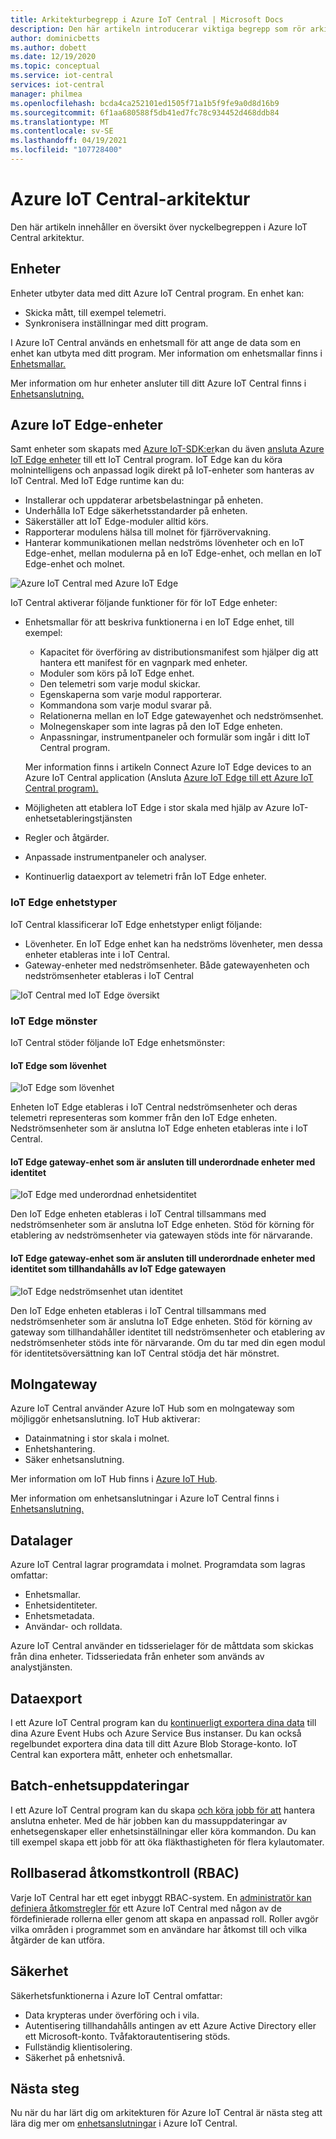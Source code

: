 ```yaml
---
title: Arkitekturbegrepp i Azure IoT Central | Microsoft Docs
description: Den här artikeln introducerar viktiga begrepp som rör arkitekturen för Azure IoT Central
author: dominicbetts
ms.author: dobett
ms.date: 12/19/2020
ms.topic: conceptual
ms.service: iot-central
services: iot-central
manager: philmea
ms.openlocfilehash: bcda4ca252101ed1505f71a1b5f9fe9a0d8d16b9
ms.sourcegitcommit: 6f1aa680588f5db41ed7fc78c934452d468ddb84
ms.translationtype: MT
ms.contentlocale: sv-SE
ms.lasthandoff: 04/19/2021
ms.locfileid: "107728400"
---
```

# <a name="azure-iot-central-architecture"></a>Azure IoT Central-arkitektur

Den här artikeln innehåller en översikt över nyckelbegreppen i Azure IoT Central arkitektur.

## <a name="devices"></a>Enheter

Enheter utbyter data med ditt Azure IoT Central program. En enhet kan:

- Skicka mått, till exempel telemetri.
- Synkronisera inställningar med ditt program.

I Azure IoT Central används en enhetsmall för att ange de data som en enhet kan utbyta med ditt program. Mer information om enhetsmallar finns i [Enhetsmallar.](concepts-device-templates.md)

Mer information om hur enheter ansluter till ditt Azure IoT Central finns i [Enhetsanslutning.](concepts-get-connected.md)

## <a name="azure-iot-edge-devices"></a>Azure IoT Edge-enheter

Samt enheter som skapats med [Azure IoT-SDK:er](https://github.com/Azure/azure-iot-sdks)kan du även [ansluta Azure IoT Edge enheter](../../iot-edge/about-iot-edge.md) till ett IoT Central program. IoT Edge kan du köra molnintelligens och anpassad logik direkt på IoT-enheter som hanteras av IoT Central. Med IoT Edge runtime kan du:

- Installerar och uppdaterar arbetsbelastningar på enheten.
- Underhålla IoT Edge säkerhetsstandarder på enheten.
- Säkerställer att IoT Edge-moduler alltid körs.
- Rapporterar modulens hälsa till molnet för fjärrövervakning.
- Hanterar kommunikationen mellan nedströms lövenheter och en IoT Edge-enhet, mellan modulerna på en IoT Edge-enhet, och mellan en IoT Edge-enhet och molnet.

![Azure IoT Central med Azure IoT Edge](./media/concepts-architecture/iotedge.png)

IoT Central aktiverar följande funktioner för för IoT Edge enheter:

- Enhetsmallar för att beskriva funktionerna i en IoT Edge enhet, till exempel:
  - Kapacitet för överföring av distributionsmanifest som hjälper dig att hantera ett manifest för en vagnpark med enheter.
  - Moduler som körs på IoT Edge enhet.
  - Den telemetri som varje modul skickar.
  - Egenskaperna som varje modul rapporterar.
  - Kommandona som varje modul svarar på.
  - Relationerna mellan en IoT Edge gatewayenhet och nedströmsenhet.
  - Molnegenskaper som inte lagras på den IoT Edge enheten.
  - Anpassningar, instrumentpaneler och formulär som ingår i ditt IoT Central program.

  Mer information finns i artikeln Connect Azure IoT Edge devices to an Azure IoT Central application (Ansluta [Azure IoT Edge till ett Azure IoT Central program).](./concepts-iot-edge.md)

- Möjligheten att etablera IoT Edge i stor skala med hjälp av Azure IoT-enhetsetableringstjänsten
- Regler och åtgärder.
- Anpassade instrumentpaneler och analyser.
- Kontinuerlig dataexport av telemetri från IoT Edge enheter.

### <a name="iot-edge-device-types"></a>IoT Edge enhetstyper

IoT Central klassificerar IoT Edge enhetstyper enligt följande:

- Lövenheter. En IoT Edge enhet kan ha nedströms lövenheter, men dessa enheter etableras inte i IoT Central.
- Gateway-enheter med nedströmsenheter. Både gatewayenheten och nedströmsenheter etableras i IoT Central

![IoT Central med IoT Edge översikt](./media/concepts-architecture/gatewayedge.png)

### <a name="iot-edge-patterns"></a>IoT Edge mönster

IoT Central stöder följande IoT Edge enhetsmönster:

#### <a name="iot-edge-as-leaf-device"></a>IoT Edge som lövenhet

![IoT Edge som lövenhet](./media/concepts-architecture/edgeasleafdevice.png)

Enheten IoT Edge etableras i IoT Central nedströmsenheter och deras telemetri representeras som kommer från den IoT Edge enheten. Nedströmsenheter som är anslutna IoT Edge enheten etableras inte i IoT Central.

#### <a name="iot-edge-gateway-device-connected-to-downstream-devices-with-identity"></a>IoT Edge gateway-enhet som är ansluten till underordnade enheter med identitet

![IoT Edge med underordnad enhetsidentitet](./media/concepts-architecture/edgewithdownstreamdeviceidentity.png)

Den IoT Edge enheten etableras i IoT Central tillsammans med nedströmsenheter som är anslutna IoT Edge enheten. Stöd för körning för etablering av nedströmsenheter via gatewayen stöds inte för närvarande.

#### <a name="iot-edge-gateway-device-connected-to-downstream-devices-with-identity-provided-by-the-iot-edge-gateway"></a>IoT Edge gateway-enhet som är ansluten till underordnade enheter med identitet som tillhandahålls av IoT Edge gatewayen

![IoT Edge nedströmsenhet utan identitet](./media/concepts-architecture/edgewithoutdownstreamdeviceidentity.png)

Den IoT Edge enheten etableras i IoT Central tillsammans med nedströmsenheter som är anslutna IoT Edge enheten. Stöd för körning av gateway som tillhandahåller identitet till nedströmsenheter och etablering av nedströmsenheter stöds inte för närvarande. Om du tar med din egen modul för identitetsöversättning kan IoT Central stödja det här mönstret.

## <a name="cloud-gateway"></a>Molngateway

Azure IoT Central använder Azure IoT Hub som en molngateway som möjliggör enhetsanslutning. IoT Hub aktiverar:

- Datainmatning i stor skala i molnet.
- Enhetshantering.
- Säker enhetsanslutning.

Mer information om IoT Hub finns i [Azure IoT Hub](../../iot-hub/index.yml).

Mer information om enhetsanslutningar i Azure IoT Central finns i [Enhetsanslutning.](concepts-get-connected.md)

## <a name="data-stores"></a>Datalager

Azure IoT Central lagrar programdata i molnet. Programdata som lagras omfattar:

- Enhetsmallar.
- Enhetsidentiteter.
- Enhetsmetadata.
- Användar- och rolldata.

Azure IoT Central använder en tidsserielager för de måttdata som skickas från dina enheter. Tidsseriedata från enheter som används av analystjänsten.

## <a name="data-export"></a>Dataexport

I ett Azure IoT Central program kan du [kontinuerligt exportera dina data](howto-export-data.md) till dina Azure Event Hubs och Azure Service Bus instanser. Du kan också regelbundet exportera dina data till ditt Azure Blob Storage-konto. IoT Central kan exportera mått, enheter och enhetsmallar.

## <a name="batch-device-updates"></a>Batch-enhetsuppdateringar

I ett Azure IoT Central program kan du skapa [och köra jobb för att](howto-run-a-job.md) hantera anslutna enheter. Med de här jobben kan du massuppdateringar av enhetsegenskaper eller enhetsinställningar eller köra kommandon. Du kan till exempel skapa ett jobb för att öka fläkthastigheten för flera kylautomater.

## <a name="role-based-access-control-rbac"></a>Rollbaserad åtkomstkontroll (RBAC)

Varje IoT Central har ett eget inbyggt RBAC-system. En [administratör kan definiera åtkomstregler för](howto-manage-users-roles.md) ett Azure IoT Central med någon av de fördefinierade rollerna eller genom att skapa en anpassad roll. Roller avgör vilka områden i programmet som en användare har åtkomst till och vilka åtgärder de kan utföra.

## <a name="security"></a>Säkerhet

Säkerhetsfunktionerna i Azure IoT Central omfattar:

- Data krypteras under överföring och i vila.
- Autentisering tillhandahålls antingen av ett Azure Active Directory eller ett Microsoft-konto. Tvåfaktorautentisering stöds.
- Fullständig klientisolering.
- Säkerhet på enhetsnivå.

## <a name="next-steps"></a>Nästa steg

Nu när du har lärt dig om arkitekturen för Azure IoT Central är nästa steg att lära dig mer om [enhetsanslutningar](concepts-get-connected.md) i Azure IoT Central.